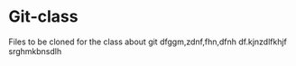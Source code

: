 # Git-class
Files to be cloned for the class about git
dfggm,zdnf,fhn,dfnh
df.kjnzdlfkhjf
srghmkbnsdlh
